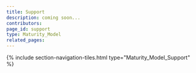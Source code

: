 ```yaml
---
title: Support
description: coming soon...
contributors: 
page_id: support
type: Maturity_Model
related_pages: 
---
```


{% include section-navigation-tiles.html type="Maturity_Model_Support" %}